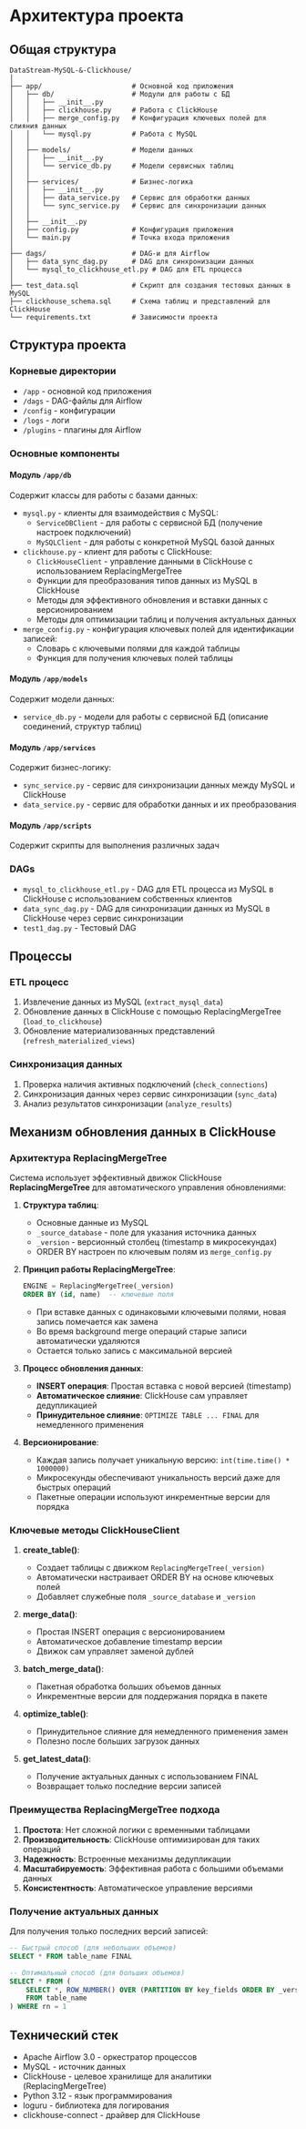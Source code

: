# Архитектура проекта

## Общая структура
```
DataStream-MySQL-&-Clickhouse/
│
├── app/                      # Основной код приложения
│   ├── db/                   # Модули для работы с БД
│   │   ├── __init__.py
│   │   ├── clickhouse.py     # Работа с ClickHouse
│   │   ├── merge_config.py   # Конфигурация ключевых полей для слияния данных
│   │   └── mysql.py          # Работа с MySQL
│   │
│   ├── models/               # Модели данных
│   │   ├── __init__.py
│   │   └── service_db.py     # Модели сервисных таблиц
│   │
│   ├── services/             # Бизнес-логика 
│   │   ├── __init__.py
│   │   ├── data_service.py   # Сервис для обработки данных
│   │   └── sync_service.py   # Сервис для синхронизации данных
│   │
│   ├── __init__.py
│   ├── config.py             # Конфигурация приложения
│   └── main.py               # Точка входа приложения
│
├── dags/                     # DAG-и для Airflow
│   ├── data_sync_dag.py      # DAG для синхронизации данных
│   └── mysql_to_clickhouse_etl.py # DAG для ETL процесса
│
├── test_data.sql             # Скрипт для создания тестовых данных в MySQL
├── clickhouse_schema.sql     # Схема таблиц и представлений для ClickHouse
└── requirements.txt          # Зависимости проекта
```

## Структура проекта

### Корневые директории
- `/app` - основной код приложения
- `/dags` - DAG-файлы для Airflow
- `/config` - конфигурации
- `/logs` - логи
- `/plugins` - плагины для Airflow

### Основные компоненты

#### Модуль `/app/db`
Содержит классы для работы с базами данных:
- `mysql.py` - клиенты для взаимодействия с MySQL:
  - `ServiceDBClient` - для работы с сервисной БД (получение настроек подключений)
  - `MySQLClient` - для работы с конкретной MySQL базой данных
- `clickhouse.py` - клиент для работы с ClickHouse:
  - `ClickHouseClient` - управление данными в ClickHouse с использованием ReplacingMergeTree
  - Функции для преобразования типов данных из MySQL в ClickHouse
  - Методы для эффективного обновления и вставки данных с версионированием
  - Методы для оптимизации таблиц и получения актуальных данных
- `merge_config.py` - конфигурация ключевых полей для идентификации записей:
  - Словарь с ключевыми полями для каждой таблицы
  - Функция для получения ключевых полей таблицы

#### Модуль `/app/models`
Содержит модели данных:
- `service_db.py` - модели для работы с сервисной БД (описание соединений, структур таблиц)

#### Модуль `/app/services`
Содержит бизнес-логику:
- `sync_service.py` - сервис для синхронизации данных между MySQL и ClickHouse
- `data_service.py` - сервис для обработки данных и их преобразования

#### Модуль `/app/scripts`
Содержит скрипты для выполнения различных задач

### DAGs
- `mysql_to_clickhouse_etl.py` - DAG для ETL процесса из MySQL в ClickHouse с использованием собственных клиентов
- `data_sync_dag.py` - DAG для синхронизации данных из MySQL в ClickHouse через сервис синхронизации
- `test1_dag.py` - Тестовый DAG

## Процессы

### ETL процесс
1. Извлечение данных из MySQL (`extract_mysql_data`)
2. Обновление данных в ClickHouse с помощью ReplacingMergeTree (`load_to_clickhouse`)
3. Обновление материализованных представлений (`refresh_materialized_views`)

### Синхронизация данных
1. Проверка наличия активных подключений (`check_connections`)
2. Синхронизация данных через сервис синхронизации (`sync_data`)
3. Анализ результатов синхронизации (`analyze_results`)

## Механизм обновления данных в ClickHouse

### Архитектура ReplacingMergeTree
Система использует эффективный движок ClickHouse **ReplacingMergeTree** для автоматического управления обновлениями:

1. **Структура таблиц**:
   - Основные данные из MySQL
   - `_source_database` - поле для указания источника данных
   - `_version` - версионный столбец (timestamp в микросекундах)
   - ORDER BY настроен по ключевым полям из `merge_config.py`

2. **Принцип работы ReplacingMergeTree**:
   ```sql
   ENGINE = ReplacingMergeTree(_version)
   ORDER BY (id, name)  -- ключевые поля
   ```
   - При вставке данных с одинаковыми ключевыми полями, новая запись помечается как замена
   - Во время background merge операций старые записи автоматически удаляются
   - Остается только запись с максимальной версией

3. **Процесс обновления данных**:
   - **INSERT операция**: Простая вставка с новой версией (timestamp)
   - **Автоматическое слияние**: ClickHouse сам управляет дедупликацией
   - **Принудительное слияние**: `OPTIMIZE TABLE ... FINAL` для немедленного применения

4. **Версионирование**:
   - Каждая запись получает уникальную версию: `int(time.time() * 1000000)`
   - Микросекунды обеспечивают уникальность версий даже для быстрых операций
   - Пакетные операции используют инкрементные версии для порядка

### Ключевые методы ClickHouseClient

1. **create_table()**: 
   - Создает таблицы с движком `ReplacingMergeTree(_version)`
   - Автоматически настраивает ORDER BY на основе ключевых полей
   - Добавляет служебные поля `_source_database` и `_version`

2. **merge_data()**: 
   - Простая INSERT операция с версионированием
   - Автоматическое добавление timestamp версии
   - Движок сам управляет заменой дублей

3. **batch_merge_data()**:
   - Пакетная обработка больших объемов данных
   - Инкрементные версии для поддержания порядка в пакете

4. **optimize_table()**:
   - Принудительное слияние для немедленного применения замен
   - Полезно после больших загрузок данных

5. **get_latest_data()**:
   - Получение актуальных данных с использованием FINAL
   - Возвращает только последние версии записей

### Преимущества ReplacingMergeTree подхода

1. **Простота**: Нет сложной логики с временными таблицами
2. **Производительность**: ClickHouse оптимизирован для таких операций
3. **Надежность**: Встроенные механизмы дедупликации
4. **Масштабируемость**: Эффективная работа с большими объемами данных
5. **Консистентность**: Автоматическое управление версиями

### Получение актуальных данных

Для получения только последних версий записей:

```sql
-- Быстрый способ (для небольших объемов)
SELECT * FROM table_name FINAL

-- Оптимальный способ (для больших объемов)
SELECT * FROM (
    SELECT *, ROW_NUMBER() OVER (PARTITION BY key_fields ORDER BY _version DESC) as rn
    FROM table_name
) WHERE rn = 1
```

## Технический стек
- Apache Airflow 3.0 - оркестратор процессов
- MySQL - источник данных
- ClickHouse - целевое хранилище для аналитики (ReplacingMergeTree)
- Python 3.12 - язык программирования
- loguru - библиотека для логирования
- clickhouse-connect - драйвер для ClickHouse